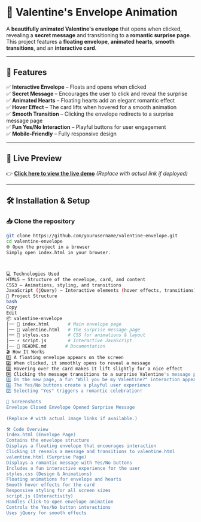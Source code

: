 
# 💌 Valentine's Envelope Animation  

A **beautifully animated Valentine's envelope** that opens when clicked, revealing a **secret message** and transitioning to a **romantic surprise page**. This project features a **floating envelope**, **animated hearts**, **smooth transitions**, and an **interactive card**.

---

## 🎯 Features  

✅ **Interactive Envelope** – Floats and opens when clicked  
✅ **Secret Message** – Encourages the user to click and reveal the surprise  
✅ **Animated Hearts** – Floating hearts add an elegant romantic effect  
✅ **Hover Effect** – The card lifts when hovered for a smooth animation  
✅ **Smooth Transition** – Clicking the envelope redirects to a surprise message page  
✅ **Fun Yes/No Interaction** – Playful buttons for user engagement  
✅ **Mobile-Friendly** – Fully responsive design  

---

## 🎨 Live Preview  

👉 **[Click here to view the live demo](#)** _(Replace with actual link if deployed)_

---

## 🛠️ Installation & Setup  

### 📥 Clone the repository  
```sh
git clone https://github.com/yourusername/valentine-envelope.git
cd valentine-envelope
🌐 Open the project in a browser
Simply open index.html in your browser.



💻 Technologies Used
HTML5 – Structure of the envelope, card, and content
CSS3 – Animations, styling, and transitions
JavaScript (jQuery) – Interactive elements (hover effects, transitions)
📂 Project Structure
bash
Copy
Edit
📦 valentine-envelope
│── 📜 index.html       # Main envelope page
│── 📜 valentine.html   # The surprise message page
│── 🎨 styles.css       # CSS for animations & layout
│── ⚡ script.js        # Interactive JavaScript
│── 📜 README.md       # Documentation
🎬 How It Works
1️⃣ A floating envelope appears on the screen
2️⃣ When clicked, it smoothly opens to reveal a message
3️⃣ Hovering over the card makes it lift slightly for a nice effect
4️⃣ Clicking the message transitions to a surprise Valentine's message page
5️⃣ On the new page, a fun "Will you be my Valentine?" interaction appears
6️⃣ The Yes/No buttons create a playful user experience
7️⃣ Selecting "Yes" triggers a romantic celebration!

💖 Screenshots
Envelope Closed	Envelope Opened	Surprise Message
		
(Replace # with actual image links if available.)

🛠️ Code Overview
index.html (Envelope Page)
Contains the envelope structure
Displays a floating envelope that encourages interaction
Clicking it reveals a message and transitions to valentine.html
valentine.html (Surprise Page)
Displays a romantic message with Yes/No buttons
Includes a fun interactive experience for the user
styles.css (Design & Animations)
Floating animations for envelope and hearts
Smooth hover effects for the card
Responsive styling for all screen sizes
script.js (Interactivity)
Handles click-to-open envelope animation
Controls the Yes/No button interactions
Uses jQuery for smooth effects
